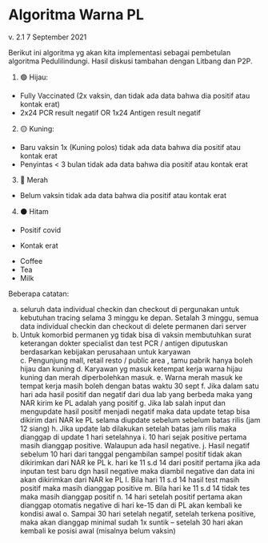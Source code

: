 # Algoritma Warna PL
v. 2.1
7 September 2021

Berikut ini algoritma yg akan kita implementasi sebagai pembetulan algoritma Pedulilindungi. Hasil diskusi tambahan dengan Litbang dan P2P.


1. 🟢 Hijau: 
- Fully Vaccinated (2x vaksin, dan tidak ada data bahwa dia positif atau kontak erat) 
- 2x24 PCR result negatif OR 1x24 Antigen result negatif
2. 🟡 Kuning:
- Baru vaksin 1x (Kuning polos) tidak ada data bahwa dia positif atau kontak erat
- Penyintas < 3 bulan tidak ada data bahwa dia positif atau kontak erat
3. 🔴 Merah
- Belum vaksin tidak ada data bahwa dia positif atau kontak erat
4. ⚫️ Hitam
- Positif covid 
- Kontak erat

  <li>Coffee</li>
  <li>Tea</li>
  <li>Milk</li>


Beberapa catatan:
<ol type="a">
<li>seluruh data individual checkin dan checkout di pergunakan untuk kebutuhan tracing selama 3 minggu ke depan. Setalah 3 minggu, semua data individual checkin dan checkout di delete permanen dari server</li>
<li>Untuk komorbid permanen yg tidak bisa di vaksin membutuhkan surat keterangan dokter specialist dan test PCR / antigen diputuskan berdasarkan kebijakan perusahaan untuk karyawan</li>
c.	Pengunjung mall, retail resto / public area , tamu pabrik hanya boleh hijau dan kuning
d.	Karyawan yg masuk ketempat kerja warna hijau kuning dan merah diperbolehkan masuk. 
e.	Warna merah masuk ke tempat kerja masih boleh dengan batas waktu 30 sept
f.	Jika dalam satu hari ada hasil positif dan negatif dari dua lab yang berbeda maka yang NAR kirim ke PL adalah yang positif
g.	Jika lab salah input dan mengupdate hasil positif menjadi negatif maka data update tetap bisa dikirim dari NAR ke PL selama diupdate sebelum sebelum batas rilis (jam 12 siang)
h.	Jika update lab dilakukan setelah batas jam rilis maka dianggap di update 1 hari setelahnya  
i.	10 hari sejak positive pertama masih dianggap positive. Walaupun ada hasil negative. 
j.	Hasil negatif sebelum 10 hari dari tanggal pengambilan sampel positif tidak akan dikirimkan dari NAR ke PL
k.	hari ke 11 s.d 14 dari positif pertama jika ada inputan test baru dgn hasil negative maka diambil negative dan data ini akan dikirimkan dari NAR ke PL
l.	Bila hari 11 s.d 14 hasil test masih positif maka masih dianggap positive
m.	Bila hari ke 11 s.d 14 tidak tes maka masih dianggap positif 
n.	14 hari setelah positif pertama akan dianggap otomatis negative di hari ke-15 dan di PL akan kembali ke kondisi awal
o.	Sampai 30 hari setelah negatif, setelah terkena positive, maka akan dianggap minimal sudah 1x suntik – setelah 30 hari akan kembali ke posisi awal (misalnya belum vaksin)
</ol>
